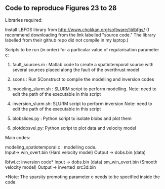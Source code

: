 ## Code to reproduce Figures 23 to 28

Libraries required:

Install LBFGS library from http://www.chokkan.org/software/liblbfgs/ (I recommend downloading from the link labelled "source code." The library labelled from their github repo did not compile in my laptop.)

Scripts to be run (in order) for a particular value of regularisation parameter c:

1. fault_sources.m : Matlab code to create a spatiotemporal source with several sources placed along the fault of the overthrust model

2. scons : Run SConstruct to compile the modelling and inversion codes

3. modeling_slurm.sh : SLURM script to perform modelling. Note: need to edit the path of the executable in this script

4. inversion_slurm.sh: SLURM script to perform inversion Note: need to edit the path of the executable in this script

5. blobslices.py : Python script to isolate blobs and plot them

6. plotdobsvel.py: Python script to plot data and velocity model

Main codes:

modeling_spatiotemporal.c : modelling code.  
Input->  win_overt.bin (Hard velocity model)  Output ->   dobs.bin (data)

lbfwi.c: inversion code*
Input -> dobs.bin (data) sm_win_overt.bin (Smooth velocity model)  Output -> inverted_src3d.bin

*Note: The sparsity promoting parameter c needs to be specified inside the code
